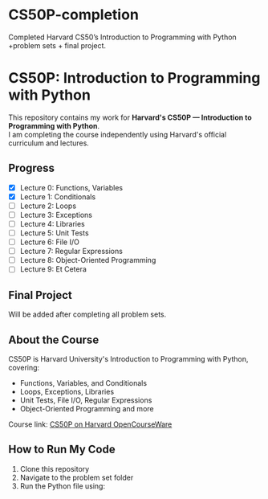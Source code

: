 # CS50P-completion
Completed Harvard CS50’s Introduction to Programming with Python +problem sets + final project.
# CS50P: Introduction to Programming with Python

This repository contains my work for **Harvard's CS50P — Introduction to Programming with Python**.  
I am completing the course independently using Harvard's official curriculum and lectures.

## Progress
- [x] Lecture 0: Functions, Variables  
- [x] Lecture 1: Conditionals  
- [ ] Lecture 2: Loops  
- [ ] Lecture 3: Exceptions  
- [ ] Lecture 4: Libraries  
- [ ] Lecture 5: Unit Tests  
- [ ] Lecture 6: File I/O  
- [ ] Lecture 7: Regular Expressions  
- [ ] Lecture 8: Object-Oriented Programming  
- [ ] Lecture 9: Et Cetera  

## Final Project
Will be added after completing all problem sets.

## About the Course
CS50P is Harvard University's Introduction to Programming with Python, covering:
- Functions, Variables, and Conditionals
- Loops, Exceptions, Libraries
- Unit Tests, File I/O, Regular Expressions
- Object-Oriented Programming and more

Course link: [CS50P on Harvard OpenCourseWare](https://cs50.harvard.edu/python/)

## How to Run My Code
1. Clone this repository
2. Navigate to the problem set folder
3. Run the Python file using:

